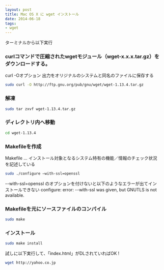```yaml
---
layout: post
title: Mac OS X に wget インストール
date: 2014-06-18
tags:
- wget
---
```


ターミナルから以下実行


### curlコマンドで圧縮されたwgetモジュール（wget-x.x.x.tar.gz）をダウンロードする。
curl -Oオプション 出力をオリジナルのシステムと同名のファイルに保存する

```sh
sudo curl -O http://ftp.gnu.org/pub/gnu/wget/wget-1.13.4.tar.gz
```

### 解凍

```sh
sudo tar zxvf wget-1.13.4.tar.gz
```

### ディレクトリ内へ移動

```sh
cd wget-1.13.4
```


### Makefileを作成

Makefile ... インストール対象となるシステム特有の機能／情報のチェック状況を記述している

```sh
sudo ./configure –with-ssl=openssl
```

--with-ssl=openssl
のオプションを付けないと以下のようなエラーが出てインストールできない
configure: error: --with-ssl was given, but GNUTLS is not available.


### Makefileを元にソースファイルのコンパイル

```sh
sudo make
```

### インストール

```sh
sudo make install
```



試しに以下実行して、「index.html」がDLされていればOK !

```sh
wget http://yahoo.co.jp
```

